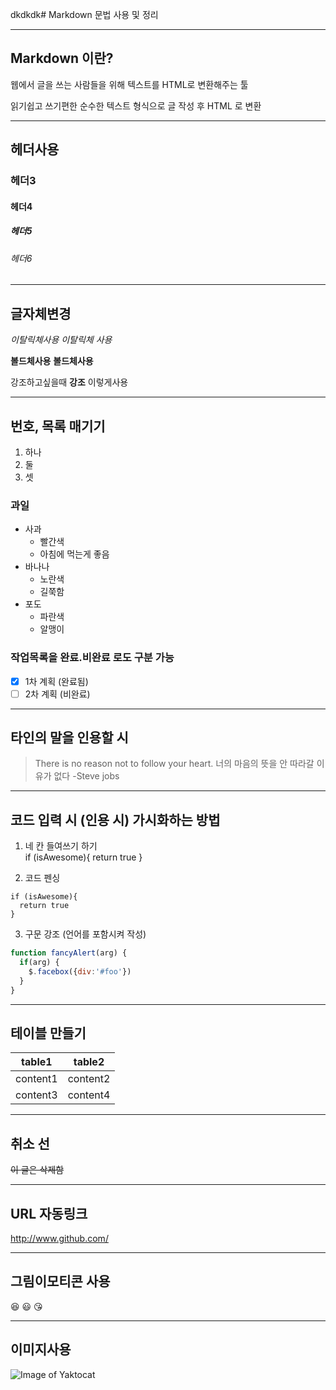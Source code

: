 dkdkdk# Markdown 문법 사용 및 정리
***

## Markdown 이란?
웹에서 글을 쓰는 사람들을 위해 텍스트를 HTML로 변환해주는 툴

읽기쉽고 쓰기편한 순수한 텍스트 형식으로 글 작성 후 HTML 로 변환

***

## 헤더사용
### 헤더3
#### 헤더4
##### 헤더5
###### 헤더6

***

## 글자체변경

*이탈릭체사용*
_이탈릭체 사용_

**볼드체사용**
__볼드체사용__

강조하고싶을때 **강조** 이렇게사용

***

## 번호, 목록 매기기
1. 하나
2. 둘
3. 셋

### 과일
- 사과
  - 빨간색
  - 아침에 먹는게 좋음
- 바나나
  - 노란색
  - 길쭉함
- 포도
  - 파란색
  - 알맹이
  
### 작업목록을 완료.비완료 로도 구분 가능
- [x] 1차 계획 (완료됨)
- [ ] 2차 계획 (비완료)

***
 


## 타인의 말을 인용할 시
> There is no reason not to follow your heart. 너의 마음의 뜻을 안 따라갈 이유가 없다
> -Steve jobs

***

## 코드 입력 시 (인용 시) 가시화하는 방법
1. 네 칸 들여쓰기 하기     
  if (isAwesome){
  return true
  }
    
2. 코드 펜싱
    
```
if (isAwesome){
  return true
}
```
    
3. 구문 강조 (언어를 포함시켜 작성)
```javascript
function fancyAlert(arg) {
  if(arg) {
    $.facebox({div:'#foo'})
  }
}
```

***

## 테이블 만들기
table1 | table2
-------|-------
content1 | content2
content3 | content4

***

## 취소 선
~~이 글은 삭제함~~

***

## URL 자동링크
http://www.github.com/

***

## 그림이모티콘 사용
:laughing:
:smiley:
:kissing_heart:

***

## 이미지사용
![Image of Yaktocat](https://octodex.github.com/images/yaktocat.png)
